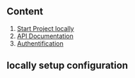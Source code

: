 ## Content


1. [Start Project locally](#start-locally)
2. [API Documentation](#api)
3. [Authentification](#authentification)

<a name="start-locally"></a>
## locally setup configuration

